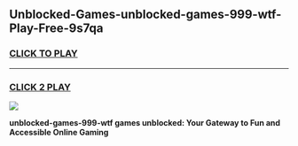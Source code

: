 
## Unblocked-Games-unblocked-games-999-wtf-Play-Free-9s7qa
<h3>
<a href="https://premium76.site?title=unblocked-games-999-wtf&ref=18A1">CLICK TO PLAY</a></h3>
<hr>

<h3>
<a href="https://premium76.site?title=unblocked-games-999-wtf&ref=18A1">CLICK 2 PLAY</a>
  
</h3>

<a href="https://premium76.site?title=unblocked-games-999-wtf&ref=18A1"><img src="https://clearcache.store/games.png"></a>


**unblocked-games-999-wtf games unblocked: Your Gateway to Fun and Accessible Online Gaming**
